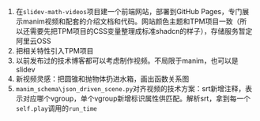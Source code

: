 1. 在`slidev-math-videos`项目建一个前端网站，部署到GitHub Pages，专门展示manim视频和配套的介绍文档和代码。网站颜色主题和TPM项目一致（所以还需要先把TPM项目的CSS变量整理成标准shadcn的样子），存储服务暂定阿里云OSS
2. 把相关特性引入TPM项目
3. 以前发布过的技术博客都可以考虑制作视频。不局限于manim，也可以是slidev
4. 新视频灵感：把圆锥和抛物体扔进水箱，画出函数关系图
5. `manim_schema\json_driven_scene.py`对齐视频的技术方案：srt新增注释，表示对应哪个vgroup，单个vgroup新增标识属性供匹配。解析srt，拿到每一个`self.play`调用的`run_time`
